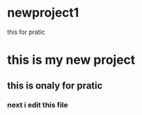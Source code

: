 # newproject1
this for pratic
<html>
  <head>
  </head>
  <body>
    <h1>this is my new  project</h1>
    <h2>this is onaly for pratic</h2>
    <h3>next i edit this file</h3>
  </body>
 </html>
